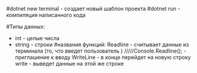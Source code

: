 #dotnet new terminal - создает новый шаблон проекта
#dotnet run - компиляция написанного кода

#Типы данных:
- int - целые числа
- string - строки
#названия функций:
Readline  - считывает данные из терминала (то, что введет пользователь )   /////Console.Readline(); - приглашение к вводу
WriteLine  - в конце перейдет на новую строку  
write - выведет данные на этой же строке


